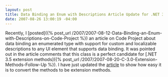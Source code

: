 ```yaml
---
layout: post
title: Data Binding an Enum with Descriptions Article Update for .NET 3.5
date: 2007-08-26 13:00:19 -04:00
---
```


Recently, I [posted]({% post_url /2007/2007-08-12-Data-Binding-an-Enum-with-Descriptions-on-Code-Project %}) an article on Code Project about data binding an enumerated type with support for custom and localizable descriptions to any UI element that supports data binding. It was pointed out in the article comments that this class is a perfect candidate for [.NET 3.5 extension methods]({% post_url /2007/2007-08-20-C-3.0-Extension-Methods-Follow-Up %}). I have just updated the [article](http://www.codeproject.com/useritems/enumdatabinding.asp) to show how easy it is to convert the methods to be extension methods.
